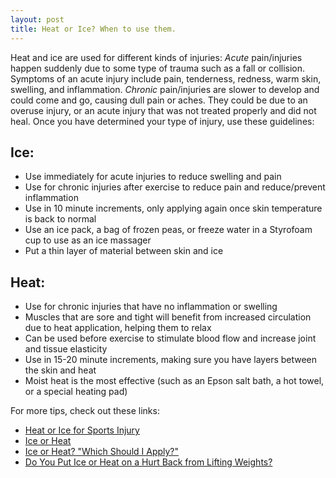 ```yaml
---
layout: post
title: Heat or Ice? When to use them.
---
```


Heat and ice are used for different kinds of injuries: *Acute* pain/injuries 
happen suddenly due to some type of trauma such as a fall or collision. 
Symptoms of an acute injury include pain, tenderness, redness, warm skin, 
swelling, and inflammation. *Chronic* pain/injuries are slower to develop 
and could come and go, causing dull pain or aches. They could be due to an 
overuse injury, or an acute injury that was not treated properly and did not 
heal. Once you have determined your type of injury, use these guidelines:

## Ice:

  - Use immediately for acute injuries to reduce swelling and pain
  - Use for chronic injuries after exercise to reduce pain and reduce/prevent 
    inflammation
  - Use in 10 minute increments, only applying again once skin temperature is 
    back to normal
  - Use an ice pack, a bag of frozen peas, or freeze water in a Styrofoam cup 
    to use as an ice massager
  - Put a thin layer of material between skin and ice

## Heat:

  - Use for chronic injuries that have no inflammation or swelling
  - Muscles that are sore and tight will benefit from increased circulation 
    due to heat application, helping them to relax 
  - Can be used before exercise to stimulate blood flow and increase joint 
    and tissue elasticity
  - Use in 15-20 minute increments, making sure you have layers between the 
    skin and heat 
  - Moist heat is the most effective (such as an Epson salt bath, a hot towel, 
    or a special heating pad)

For more tips, check out these links:

- [Heat or Ice for Sports Injury](http://sportsmedicine.about.com/cs/rehab/a/heatorcold.htm)
- [Ice or Heat](http://www.prevention.com/fitness/fitness-tips/ice-or-heat)
- [Ice or Heat? "Which Should I Apply?"](http://www.medicinenet.com/script/main/art.asp?articlekey=18347)
- [Do You Put Ice or Heat on a Hurt Back from Lifting Weights?](http://www.livestrong.com/article/382089-do-you-put-ice-or-heat-on-a-hurt-back-from-lifting-weights/)
